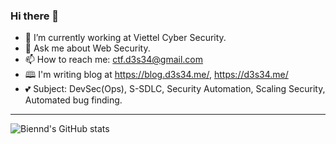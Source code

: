 ### Hi there 👋

- 🔭 I’m currently working at Viettel Cyber Security.
- 💬 Ask me about Web Security.
- 📫 How to reach me: ctf.d3s34@gmail.com
- 🕮 I'm writing blog at https://blog.d3s34.me/, https://d3s34.me/
- 💕 Subject: DevSec(Ops), S-SDLC, Security Automation, Scaling Security, Automated bug finding.


---
![Biennd's GitHub stats](https://github-readme-stats.vercel.app/api?username=biennd279&count_private=true&show_icons=true&hide_title=true&hide=stars)





<!--
**biennd279/biennd279** is a ✨ _special_ ✨ repository because its `README.md` (this file) appears on your GitHub profile.

Here are some ideas to get you started:

- 👯 I’m looking to collaborate on ...
- 🤔 I’m looking for help with ...
- 😄 Pronouns: ...
- ⚡ Fun fact: ...
-->
